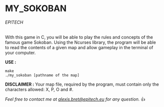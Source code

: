 # MY_SOKOBAN

###### EPITECH
With this game in C, you will be able to play the rules and concepts of the famous game Sokoban. Using the Ncurses library, the program will be able to read the contents of a given map and allow gameplay in the terminal of your computer.
 

**USE :**
```
make
./my_sokoban [pathname of the map]
 ```

**DISCLAIMER :**
Your map file, required by the program, must contain only the characters allowed: X, P, O and #.

*Feel free to contact me at alexis.bret@epitech.eu for any question.* :+1:
